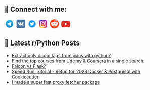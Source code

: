 ## 🔎 Connect with me:
[<img src="https://github.com/bullbesh/bullbesh/blob/main/images/Telegram.png" width="32" height="32" />](https://t.me/bullbesh)
[<img src="https://github.com/bullbesh/bullbesh/blob/main/images/VK.png" width="32" height="32" />](https://vk.com/bullbesh)
[<img src="https://github.com/bullbesh/bullbesh/blob/main/images/Twitter.png" width="32" height="32" />](https://twitter.com/bullbesh1)
[<img src="https://github.com/bullbesh/bullbesh/blob/main/images/Instagram.png" width="32" height="32" />](https://www.instagram.com/bullbesh)
[<img src="https://github.com/bullbesh/bullbesh/blob/main/images/Reddit.png" width="32" height="32" />](https://www.reddit.com/user/bullbesh)
[<img src="https://github.com/bullbesh/bullbesh/blob/main/images/YouTube.png" width="32" height="32" />](https://www.youtube.com/channel/UCtfjRs6uzgq5mfm8S06WTcg)

## 📕 Latest r/Python Posts
<!-- BLOG-POST-LIST:START -->
- [Extract only dicom tags from pacs with python?](https://www.reddit.com/r/Python/comments/z4pw9v/extract_only_dicom_tags_from_pacs_with_python/)
- [Find the top courses from Udemy &amp; Coursera in a single search.](https://www.reddit.com/r/Python/comments/z4pgr9/find_the_top_courses_from_udemy_coursera_in_a/)
- [Falcon vs Flask?](https://www.reddit.com/r/Python/comments/z4nqb4/falcon_vs_flask/)
- [Speed Run Tutorial - Setup for 2023 Docker &amp; Postgresql with Cookiecutter](https://www.reddit.com/r/Python/comments/z4n341/speed_run_tutorial_setup_for_2023_docker/)
- [I made a super fast proxy fetcher package](https://www.reddit.com/r/Python/comments/z4l4p4/i_made_a_super_fast_proxy_fetcher_package/)
<!-- BLOG-POST-LIST:END -->
